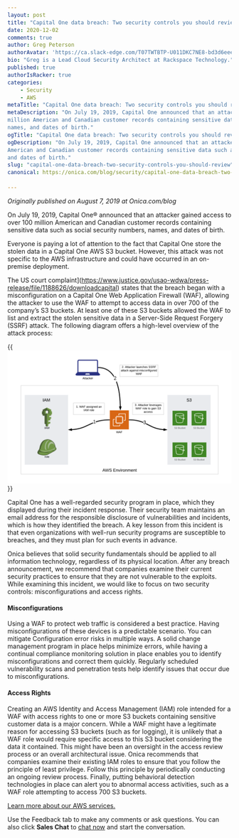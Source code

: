 ```yaml
---
layout: post
title: "Capital One data breach: Two security controls you should review"
date: 2020-12-02
comments: true
author: Greg Peterson
authorAvatar: 'https://ca.slack-edge.com/T07TWTBTP-U011DKC7NE8-bd3d6eee2355-512'
bio: "Greg is a Lead Cloud Security Architect at Rackspace Technology."
published: true
authorIsRacker: true
categories:
    - Security
    - AWS
metaTitle: "Capital One data breach: Two security controls you should review"
metaDescription: "On July 19, 2019, Capital One announced that an attacker gained access to over 100
million American and Canadian customer records containing sensitive data such as social security numbers,
names, and dates of birth."
ogTitle: "Capital One data breach: Two security controls you should review"
ogDescription: "On July 19, 2019, Capital One announced that an attacker gained access to over 100 million
American and Canadian customer records containing sensitive data such as social security numbers, names,
and dates of birth."
slug: "capital-one-data-breach-two-security-controls-you-should-review"
canonical: https://onica.com/blog/security/capital-one-data-breach-two-security-controls-you-should-review/

---
```


*Originally published on August 7, 2019 at Onica.com/blog*

On July 19, 2019, Capital One&reg; announced that an attacker gained access to over 100 million American and Canadian
customer records containing sensitive data such as social security numbers, names, and dates of birth.

<!--more-->

Everyone is paying a lot of attention to the fact that Capital One store the stolen data
in a Capital One AWS S3 bucket. However, this attack was not specific to the AWS
infrastructure and could have occurred in an on-premise deployment.

The US court
complaint](https://www.justice.gov/usao-wdwa/press-release/file/1188626/downloadcapital)
states that the breach began with a misconfiguration on a Capital One Web
Application Firewall (WAF), allowing the attacker to use the WAF to attempt
to access data in over 700 of the company’s S3 buckets. At least one of these
S3 buckets allowed the WAF to list and extract the stolen sensitive data in
a Server-Side Request Forgery (SSRF) attack. The following diagram
offers a high-level overview of the attack process:

{{<img src="capital-one-1.png" title="" alt="">}}

Capital One has a well-regarded security program in place, which they displayed
during their incident response. Their security team maintains an email address
for the responsible disclosure of vulnerabilities and incidents, which is how they
identified the breach. A key lesson from this incident is that even
organizations with well-run security programs are susceptible to breaches,
and they must plan for such events in advance.

Onica believes that solid security fundamentals should be applied to all
information technology, regardless of its physical location. After any
breach announcement, we recommend that companies examine their current
security practices to ensure that they are not vulnerable to the exploits.
While examining this incident, we would like to focus on two security
controls: misconfigurations and access rights.

#### Misconfigurations

Using a WAF to protect web traffic is considered a best practice. Having
misconfigurations of these devices is a predictable scenario. You can mitigate
Configuration error risks in multiple ways. A solid change
management program in place helps minimize errors, while having a
continual compliance monitoring solution in place enables you to identify
misconfigurations and correct them quickly. Regularly scheduled
vulnerability scans and penetration tests help identify issues that
occur due to misconfigurations.

#### Access Rights

Creating an AWS Identity and Access Management (IAM) role intended for a WAF with
access rights to one or more S3 buckets containing sensitive customer data is a major
concern.  While a WAF might have a legitimate reason for accessing S3 buckets (such as
for logging), it is unlikely that a WAF role would require specific access to this S3
bucket considering the data it contained. This might have been an oversight in the
access review process or an overall architectural issue. Onica recommends that companies
examine their existing IAM roles to ensure that you follow the principle of least
privilege. Follow this principle by periodically conducting an ongoing review process.
Finally, putting behavioral detection technologies in place can alert you to abnormal access
activities, such as a WAF role attempting to access 700 S3 buckets.

<a class="cta purple" id="cta" href="https://www.rackspace.com/onica">Learn more about our AWS services.</a>

Use the Feedback tab to make any comments or ask questions. You can also click
**Sales Chat** to [chat now](https://www.rackspace.com/) and start the conversation.
